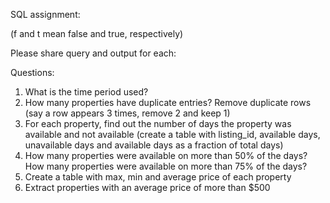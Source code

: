 SQL assignment:

(f and t mean false and true, respectively)

Please share query and output for each:

Questions:

1. What is the time period used?
2. How many properties have duplicate entries? Remove duplicate rows (say a row appears 3 times, remove 2 and keep 1)
3. For each property, find out the number of days the property was available and not available (create a table with listing_id, available days, unavailable days and available days as a fraction of total days)
4. How many properties were available on more than 50% of the days? How many properties were available on more than 75% of the days?
5. Create a table with max, min and average price of each property
6. Extract properties with an average price of more than $500
